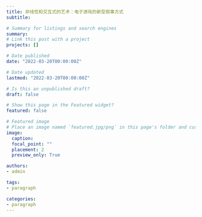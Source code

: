 ```yaml
---
title: 非线性和交互式的艺术：电子游戏的新型叙事方式
subtitle: 

# Summary for listings and search engines
summary: 
# Link this post with a project
projects: []

# Date published
date: "2022-03-20T00:00:00Z"

# Date updated
lastmod: "2022-03-20T00:00:00Z"

# Is this an unpublished draft?
draft: false

# Show this page in the Featured widget?
featured: false

# Featured image
# Place an image named `featured.jpg/png` in this page's folder and customize its options here.
image:
  caption:
  focal_point: ""
  placement: 2
  preview_only: True

authors:
- admin

tags:
- paragraph

categories:
- paragraph
---
```




